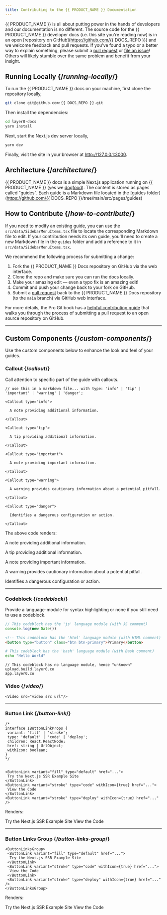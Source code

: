 ```yaml
---
title: Contributing to the {{ PRODUCT_NAME }} Documentation
---
```


{{ PRODUCT_NAME }} is all about putting power in the hands of developers and our documentation is no different. The source code for the {{ PRODUCT_NAME }} developer docs (i.e. this site you're reading now) is in an open [repository on GitHub](https://github.com/{{ DOCS_REPO }}) and we welcome feedback and pull requests. If you've found a typo or a better way to explain something, please submit a [pull request](https://github.com/layer0-docs/layer0-docs/pulls) or [file an issue](https://github.com/layer0-docs/layer0-docs/issues)! Others will likely stumble over the same problem and benefit from your insight.

## Running Locally {/*running-locally*/}

To run the {{ PRODUCT_NAME }} docs on your machine, first clone the repository locally,

```bash
git clone git@github.com:{{ DOCS_REPO }}.git
```

Then install the dependencies:

```bash
cd layer0-docs
yarn install
```

Next, start the Next.js dev server locally,

```bash
yarn dev
```

Finally, visit the site in your browser at http://127.0.0.1:3000.

## Architecture {/*architecture*/}

{{ PRODUCT_NAME }} docs is a simple Next.js application running on {{ PRODUCT_NAME }} (yes we [dogfood](https://en.wikipedia.org/wiki/Eating_your_own_dog_food)). The content is stored as pages called "guides". Each guide is a Markdown file located in the [guides folder](https://github.com/{{ DOCS_REPO }}/tree/main/src/pages/guides)

## How to Contribute {/*how-to-contribute*/}

If you need to modify an existing guide, you can use the `src/data/SidebarMenuItems.tsx` file to locate the corresponding Markdown file to edit. If your contribution needs its own guide, you'll need to create a new Markdown file in the `guides` folder and add a reference to it in `src/data/SidebarMenuItems.tsx`.

We recommend the following process for submitting a change:

1. Fork the {{ PRODUCT_NAME }} Docs repository on GitHub via the web interface.
2. Clone the repo and make sure you can run the docs locally.
3. Make your amazing edit — even a typo fix is an amazing edit!
4. Commit and push your change back to your fork on GitHub.
5. Submit a [pull request](https://docs.github.com/en/github/collaborating-with-issues-and-pull-requests/about-pull-requests) back to the {{ PRODUCT_NAME }} Docs repository (to the `main` branch) via GitHub web interface.

<Callout type="info">

  For more details, the Pro Git book has a <a href="https://git-scm.com/book/en/v2/GitHub-Contributing-to-a-Project">helpful contributing guide</a> that walks you through the process of submitting a pull request to an open source repository on GitHub.

</Callout>


---

## Custom Components {/*custom-components*/}

Use the custom components below to enhance the look and feel of your guides.

### Callout {/*callout*/}

Call attention to specific part of the guide with callouts.

```tsx
// use this in a markdown file... with type: 'info' | 'tip' | 'important' | 'warning' | 'danger';

<Callout type="info">

  A note providing additional information.

</Callout>

<Callout type="tip">

  A tip providing additional information.

</Callout>

<Callout type="important">

  A note providing important information.

</Callout>

<Callout type="warning">

  A warning provides cautionary information about a potential pitfall.

</Callout>

<Callout type="danger">

  Identifies a dangerous configuration or action.

</Callout>

```
The above code renders:

<Callout type="info">

  A note providing additional information.

</Callout>

<Callout type="tip">

  A tip providing additional information.

</Callout>

<Callout type="important">

  A note providing important information.

</Callout>

<Callout type="warning">

  A warning provides cautionary information about a potential pitfall.

</Callout>

<Callout type="danger">

  Identifies a dangerous configuration or action.

</Callout>

---
### Codeblock {/*codeblock*/}

Provide a language-module for syntax highlighting or none if you still need to use a codeblock.

```ts
// This codeblock has the 'js' language module (with JS comment)
console.log(new Date())
```

```html
<!-- This codeblock has the 'html' language module (with HTML comment) -->
<button type="button" class="btn btn-primary">Primary</button>
```

```bash
# This codeblock has the 'bash' language module (with Bash comment)
echo "Hello World"
```

```
// This codeblock has no language module, hence "unknown"
upload.build.layer0.co
app.layer0.co
```

### Video {/*video*/}

```tsx
<Video src="video src url"/>
```

---
### Button Link {/*button-link*/}

```tsx
/*
interface IButtonLinkProps {
 variant: 'fill' | 'stroke';
 type: 'default' | 'code' | 'deploy';
 children: React.ReactNode;
 href: string | UrlObject;
 withIcon: boolean;
}
*/


<ButtonLink variant="fill" type="default" href="...">
 Try the Next.js SSR Example Site
</ButtonLink>
<ButtonLink variant="stroke" type="code" withIcon={true} href="...">
 View the Code
</ButtonLink>
<ButtonLink variant="stroke" type="deploy" withIcon={true} href="..." />
```
Renders:

<ButtonLink variant="fill" type="default" href="https://edgio-community-layer0-nextjs-example-default.layer0-limelight.link">
 Try the Next.js SSR Example Site
</ButtonLink>
<ButtonLink variant="stroke" type="code" withIcon={true} href="https://github.com/layer0-docs/layer0-nextjs-example">
 View the Code
</ButtonLink>
<ButtonLink variant="stroke" type="deploy" withIcon={true} href="https://app.layer0.co/deploy?button&deploy&repo=https%253A%252F%252Fgithub.com%252Flayer0-docs%252Flayer0-nextjs-example" />

---

### Button Links Group {/*button-links-group*/}

```tsx
<ButtonLinksGroup>
 <ButtonLink variant="fill" type="default" href="...">
  Try the Next.js SSR Example Site
 </ButtonLink>
 <ButtonLink variant="stroke" type="code" withIcon={true} href="...">
  View the Code
 </ButtonLink>
 <ButtonLink variant="stroke" type="deploy" withIcon={true} href="..." />
</ButtonLinksGroup>
```

Renders:

<ButtonLinksGroup>
	<ButtonLink variant="fill" type="default" href="https://edgio-community-layer0-nextjs-example-default.layer0-limelight.link">
	 Try the Next.js SSR Example Site
	</ButtonLink>
	<ButtonLink variant="stroke" type="code" withIcon={true} href="https://github.com/layer0-docs/layer0-nextjs-example">
	 View the Code
	</ButtonLink>
	<ButtonLink variant="stroke" type="deploy" withIcon={true} href="https://app.layer0.co/deploy?button&deploy&repo=https%253A%252F%252Fgithub.com%252Flayer0-docs%252Flayer0-nextjs-example" />
</ButtonLinksGroup>

